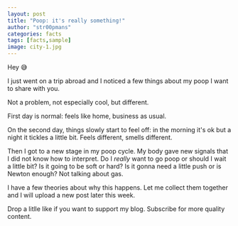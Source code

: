 ```yaml
---
layout: post
title: "Poop: it's really something!"
author: "str00pmans"
categories: facts
tags: [facts,sample]
image: city-1.jpg
---
```


Hey :sweat_smile:

I just went on a trip abroad and I noticed a few things about my poop I want to share with you.

Not a problem, not especially cool, but different.

First day is normal: feels like home, business as usual.

On the second day, things slowly start to feel off: in the morning it's ok but a night it tickles a little bit. Feels different, smells different. 

Then I got to a new stage in my poop cycle. My body gave new signals that I did not know how to interpret. Do I *really* want to go poop or should I wait a little bit? Is it going to be soft or hard? Is it gonna need a little push or is Newton enough? Not talking about gas.

I have a few theories about why this happens. Let me collect them together and I will upload a new post later this week. 

Drop a litlle like if you want to support my blog. Subscribe for more quality content. 

